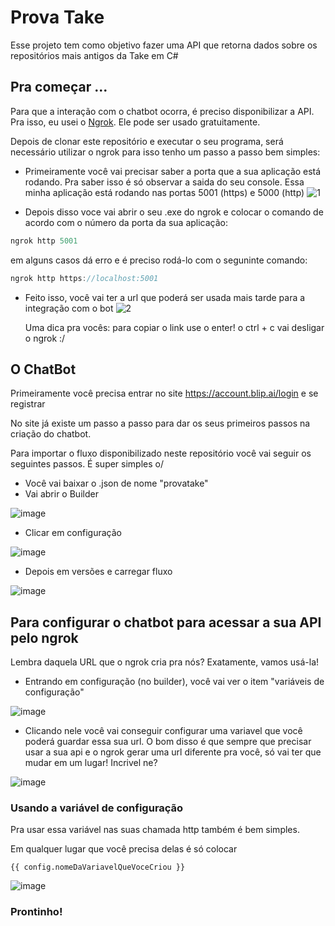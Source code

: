 # Prova Take

Esse projeto tem como objetivo fazer uma API que retorna dados sobre os repositórios mais antigos da Take em C#

## Pra começar ...

Para que a interação com o chatbot ocorra, é preciso disponibilizar a API.
Pra isso, eu usei o [Ngrok](https://ngrok.com).
Ele pode ser usado gratuitamente.

Depois de clonar este repositório e executar o seu programa, será necessário utilizar o ngrok para isso tenho um passo a passo bem simples:

- Primeiramente você vai precisar saber a porta que a sua aplicação está rodando. Pra saber isso é só observar a saida do seu console. 
Essa minha aplicação está rodando nas portas 5001 (https) e 5000 (http)
![1](https://user-images.githubusercontent.com/27977219/106951032-01109880-670e-11eb-8b39-63efa63d7aa0.png)

- Depois disso voce vai abrir o seu .exe do ngrok e colocar o comando de acordo com o número da porta da sua aplicação:
```C#
ngrok http 5001
```
  em alguns casos dá erro e é preciso rodá-lo com o seguninte comando:
```C#
ngrok http https://localhost:5001
```
- Feito isso, você vai ter a url que poderá ser usada mais tarde para a integração com o bot
![2](https://user-images.githubusercontent.com/27977219/106951754-ef7bc080-670e-11eb-8bfc-bbab1b0bb6de.png)

    Uma dica pra vocês: para copiar o link use o enter! o ctrl + c vai desligar o ngrok :/

## O ChatBot

Primeiramente você precisa entrar no site https://account.blip.ai/login e se registrar

No site já existe um passo a passo para dar os seus primeiros passos na criação do chatbot.

Para importar o fluxo disponibilizado neste repositório você vai seguir os seguintes passos. É super simples o/

- Você vai baixar o .json de nome "provatake"
- Vai abrir o Builder

![image](https://user-images.githubusercontent.com/27977219/106982228-6f6f4e00-6742-11eb-9327-c9c0132c0ceb.png)

- Clicar em configuração

![image](https://user-images.githubusercontent.com/27977219/106982285-8f067680-6742-11eb-82e6-9ba0188d6cb0.png)

- Depois em versões e carregar fluxo

![image](https://user-images.githubusercontent.com/27977219/106982434-e1479780-6742-11eb-882f-7190d9db3337.png)

## Para configurar o chatbot para acessar a sua API pelo ngrok

Lembra daquela URL que o ngrok cria pra nós?
Exatamente, vamos usá-la!

- Entrando em configuração (no builder), você vai ver o item "variáveis de configuração"

![image](https://user-images.githubusercontent.com/27977219/106982781-777bbd80-6743-11eb-92b1-93df1387a39b.png)

- Clicando nele você vai conseguir configurar uma variavel que você poderá guardar essa sua url. O bom disso é que sempre que precisar usar a sua api e o ngrok gerar uma url diferente pra você, só vai ter que mudar em um lugar! Incrivel ne?

![image](https://user-images.githubusercontent.com/27977219/106982943-cfb2bf80-6743-11eb-9b1d-468dd8d0f81b.png)

### Usando a variável de configuração
Pra usar essa variável nas suas chamada http também é bem simples.

Em qualquer lugar que você precisa delas é só colocar 
```
{{ config.nomeDaVariavelQueVoceCriou }}
```
![image](https://user-images.githubusercontent.com/27977219/106983302-6c755d00-6744-11eb-88c9-42f2c5a6a74c.png)

### Prontinho!
